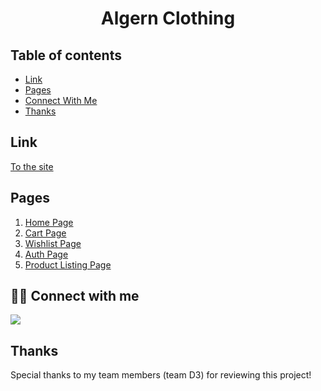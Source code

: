 <h1 align="center">Algern Clothing</h1>

## Table of contents

- [Link](#link)
- [Pages](#pages)
- [Connect With Me](#connect-with-me)
- [Thanks](#thanks)

## Link

<a href="https://algern-clothing.netlify.app/" target="_blank">To the site</a>

## Pages

1. <a href="https://algern-clothing.netlify.app/" target="_blank">Home Page</a>
2. <a href="https://algern-clothing.netlify.app/cart.html" target="_blank">Cart Page</a>
3. <a href="https://algern-clothing.netlify.app/wishlist.html" target="_blank">Wishlist Page</a>
4. <a href="https://algern-clothing.netlify.app/signup-login.html" target="_blank">Auth Page</a>
5. <a href="https://algern-clothing.netlify.app/product-list.html" target="_blank">Product Listing Page</a>


## 👨‍💻 Connect with me

<a href="https://twitter.com/partha_sarma8"><img src="https://img.shields.io/badge/Twitter-1DA1F2?style=for-the-badge&logo=twitter&logoColor=white"/></a>

## Thanks

Special thanks to my team members (team D3) for reviewing this project!
